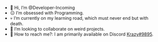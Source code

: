 - 🫡 Hi, I’m @Developer-Incoming
- 😐 I’m obsessed with Programming.
- 💀 I’m currently on my learning road, which must never end but with death.
- 🤝 I’m looking to collaborate on weird projects.
- 🤙 How to reach me?: I am primarily available on Discord [Krazy#9895](https://discord.com/users/266512529746952192).

<!---
Developer-Incoming/Developer-Incoming is a ✨ special ✨ repository because its `README.md` (this file) appears on your GitHub profile.
You can click the Preview link to take a look at your changes.
--->
